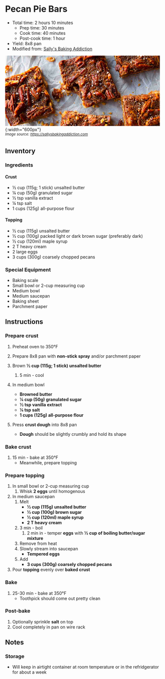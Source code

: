 # Pecan Pie Bars

- Total time: 2 hours 10 minutes
    - Prep time: 30 minutes
    - Cook time: 40 minutes
    - Post-cook time: 1 hour
- Yield: 8x8 pan
- Modified from: [Sally's Baking Addiction](https://sallysbakingaddiction.com/brown-butter-pecan-pie-bars/)

![](./hero.jpg){:width="600px"}
<br />
_<sup>Image source: <https://sallysbakingaddiction.com></sup>_

## Inventory

### Ingredients

#### Crust

- ½ cup (115g; 1 stick) unsalted butter
- ¼ cup (50g) granulated sugar
- ½ tsp vanilla extract
- ¼ tsp salt
- 1 cups (125g) all-purpose flour

#### Topping

- ½ cup (115g) unsalted butter
- ½ cup (100g) packed light or dark brown sugar (preferably dark)
- ½ cup (120ml) maple syrup
- 2 T heavy cream
- 2 large eggs
- 3 cups (300g) coarsely chopped pecans

### Special Equipment

- Baking scale
- Small bowl or 2-cup measuring cup
- Medium bowl
- Medium saucepan
- Baking sheet
- Parchment paper

## Instructions

### Prepare crust

1. Preheat oven to 350°F
1. Prepare 8x8 pan with **non-stick spray** and/or parchment paper


1. Brown **½ cup (115g; 1 stick) unsalted butter**
    1. 5 min - cool
1. In medium bowl
    - **Browned butter**
    - **¼ cup (50g) granulated sugar**
    - **½ tsp vanilla extract**
    - **¼ tsp salt**
    - **1 cups (125g) all-purpose flour**
1. Press **crust dough** into 8x8 pan
    - **Dough** should be slightly crumbly and hold its shape

### Bake crust

1. 15 min - bake at 350°F
    - Meanwhile, prepare topping

### Prepare topping

1. In small bowl or 2-cup measuring cup
    1. Whisk **2 eggs** until homogenous
1. In medium saucepan
    1. Melt
        - **½ cup (115g) unsalted butter**
        - **½ cup (100g) brown sugar**
        - **½ cup (120ml) maple syrup**
        - **2 T heavy cream**
    1. 3 min - boil
        1. 2 min in - temper **eggs** with **½ cup of boiling butter/sugar mixture**
    1. Remove from heat
    1. Slowly stream into saucepan
        - **Tempered eggs**
    1. Add
        - **3 cups (300g) coarsely chopped pecans**
1. Pour **topping** evenly over **baked crust**

### Bake

1. 25-30 min - bake at 350°F
    - Toothpick should come out pretty clean

### Post-bake

1. Optionally sprinkle **salt** on top
1. Cool completely in pan on wire rack

## Notes

### Storage

- Will keep in airtight container at room temperature or in the refridgerator for about a week
